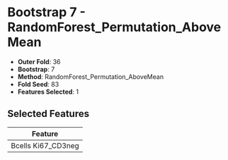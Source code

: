 # Bootstrap 7 - RandomForest_Permutation_AboveMean

- **Outer Fold**: 36
- **Bootstrap**: 7
- **Method**: RandomForest_Permutation_AboveMean
- **Fold Seed**: 83
- **Features Selected**: 1

## Selected Features

| Feature |
|---------|
| Bcells Ki67_CD3neg |
